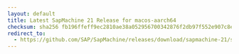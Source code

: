```yaml
---
layout: default
title: Latest SapMachine 21 Release for macos-aarch64
checksum: sha256 fb196ffeff9ec2810ae38a052956700342876f2db97f552e907c8e57907bddff
redirect_to:
  - https://github.com/SAP/SapMachine/releases/download/sapmachine-21/sapmachine-jre-21_macos-aarch64_bin.tar.gz
---
```

